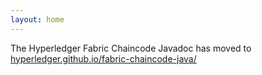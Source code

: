 ```yaml
---
layout: home
---
```


The Hyperledger Fabric Chaincode Javadoc has moved to [hyperledger.github.io/fabric-chaincode-java/](https://hyperledger.github.io/fabric-chaincode-java/)
